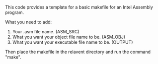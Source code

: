 This code provides a template for a basic makefile for an Intel Assembly
program.

What you need to add:

1. Your .asm file name. (ASM_SRC)
2. What you want your object file name to be. (ASM_OBJ)
3. What you want your executable file name to be. (OUTPUT)

Then place the makefile in the relavent directory and run the command "make".
